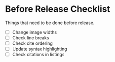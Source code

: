 # Before Release Checklist

Things that need to be done before release.

* [ ] Change image widths
* [ ] Check line breaks
* [ ] Check cite ordering
* [ ] Update syntax highlighting
* [ ] Check citations in listings